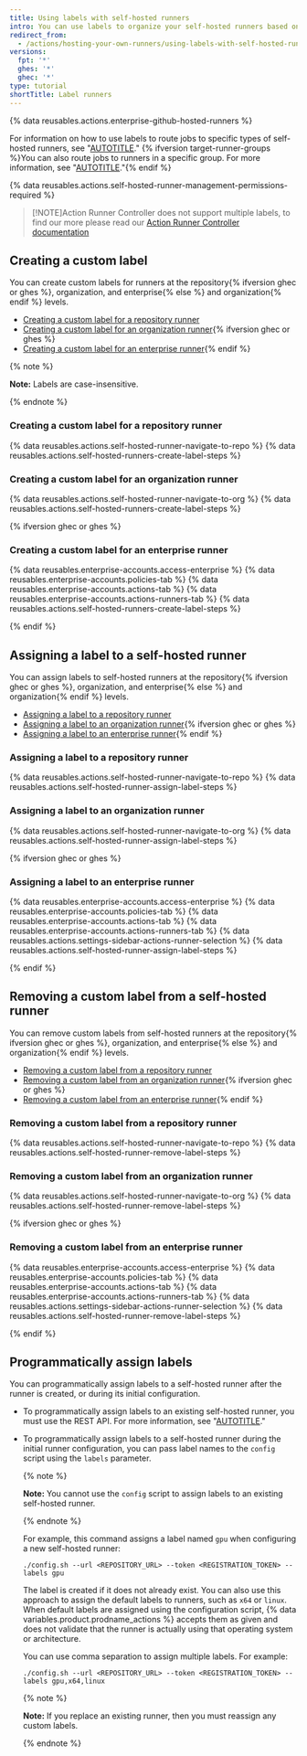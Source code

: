 ```yaml
---
title: Using labels with self-hosted runners
intro: You can use labels to organize your self-hosted runners based on their characteristics.
redirect_from:
  - /actions/hosting-your-own-runners/using-labels-with-self-hosted-runners
versions:
  fpt: '*'
  ghes: '*'
  ghec: '*'
type: tutorial
shortTitle: Label runners
---
```


{% data reusables.actions.enterprise-github-hosted-runners %}

For information on how to use labels to route jobs to specific types of self-hosted runners, see "[AUTOTITLE](/actions/hosting-your-own-runners/managing-self-hosted-runners/using-self-hosted-runners-in-a-workflow)." {% ifversion target-runner-groups %}You can also route jobs to runners in a specific group. For more information, see "[AUTOTITLE](/actions/using-jobs/choosing-the-runner-for-a-job#targeting-runners-in-a-group)."{% endif %}

{% data reusables.actions.self-hosted-runner-management-permissions-required %}

>[!NOTE]Action Runner Controller does not support multiple labels, to find our more please read our [Action Runner Controller documentation](/actions/hosting-your-own-runners/managing-self-hosted-runners-with-actions-runner-controller/about-actions-runner-controller#using-arc-runners-in-a-workflow)

## Creating a custom label

You can create custom labels for runners at the repository{% ifversion ghec or ghes %}, organization, and enterprise{% else %} and organization{% endif %} levels.

* [Creating a custom label for a repository runner](#creating-a-custom-label-for-a-repository-runner)
* [Creating a custom label for an organization runner](#creating-a-custom-label-for-an-organization-runner){% ifversion ghec or ghes %}
* [Creating a custom label for an enterprise runner](#creating-a-custom-label-for-an-enterprise-runner){% endif %}

{% note %}

**Note:** Labels are case-insensitive.

{% endnote %}

### Creating a custom label for a repository runner

{% data reusables.actions.self-hosted-runner-navigate-to-repo %}
{% data reusables.actions.self-hosted-runners-create-label-steps %}

### Creating a custom label for an organization runner

{% data reusables.actions.self-hosted-runner-navigate-to-org %}
{% data reusables.actions.self-hosted-runners-create-label-steps %}

{% ifversion ghec or ghes %}

### Creating a custom label for an enterprise runner

{% data reusables.enterprise-accounts.access-enterprise %}
{% data reusables.enterprise-accounts.policies-tab %}
{% data reusables.enterprise-accounts.actions-tab %}
{% data reusables.enterprise-accounts.actions-runners-tab %}
{% data reusables.actions.self-hosted-runners-create-label-steps %}

{% endif %}

## Assigning a label to a self-hosted runner

You can assign labels to self-hosted runners at the repository{% ifversion ghec or ghes %}, organization, and enterprise{% else %} and organization{% endif %} levels.

* [Assigning a label to a repository runner](#assigning-a-label-to-a-repository-runner)
* [Assigning a label to an organization runner](#assigning-a-label-to-an-organization-runner){% ifversion ghec or ghes %}
* [Assigning a label to an enterprise runner](#assigning-a-label-to-an-enterprise-runner){% endif %}

### Assigning a label to a repository runner

{% data reusables.actions.self-hosted-runner-navigate-to-repo %}
{% data reusables.actions.self-hosted-runner-assign-label-steps %}

### Assigning a label to an organization runner

{% data reusables.actions.self-hosted-runner-navigate-to-org %}
{% data reusables.actions.self-hosted-runner-assign-label-steps %}

{% ifversion ghec or ghes %}

### Assigning a label to an enterprise runner

{% data reusables.enterprise-accounts.access-enterprise %}
{% data reusables.enterprise-accounts.policies-tab %}
{% data reusables.enterprise-accounts.actions-tab %}
{% data reusables.enterprise-accounts.actions-runners-tab %}
{% data reusables.actions.settings-sidebar-actions-runner-selection %}
{% data reusables.actions.self-hosted-runner-assign-label-steps %}

{% endif %}

## Removing a custom label from a self-hosted runner

You can remove custom labels from self-hosted runners at the repository{% ifversion ghec or ghes %}, organization, and enterprise{% else %} and organization{% endif %} levels.

* [Removing a custom label from a repository runner](#removing-a-custom-label-from-a-repository-runner)
* [Removing a custom label from an organization runner](#removing-a-custom-label-from-an-organization-runner){% ifversion ghec or ghes %}
* [Removing a custom label from an enterprise runner](#removing-a-custom-label-from-an-enterprise-runner){% endif %}

### Removing a custom label from a repository runner

{% data reusables.actions.self-hosted-runner-navigate-to-repo %}
{% data reusables.actions.self-hosted-runner-remove-label-steps %}

### Removing a custom label from an organization runner

{% data reusables.actions.self-hosted-runner-navigate-to-org %}
{% data reusables.actions.self-hosted-runner-remove-label-steps %}

{% ifversion ghec or ghes %}

### Removing a custom label from an enterprise runner

{% data reusables.enterprise-accounts.access-enterprise %}
{% data reusables.enterprise-accounts.policies-tab %}
{% data reusables.enterprise-accounts.actions-tab %}
{% data reusables.enterprise-accounts.actions-runners-tab %}
{% data reusables.actions.settings-sidebar-actions-runner-selection %}
{% data reusables.actions.self-hosted-runner-remove-label-steps %}

{% endif %}

## Programmatically assign labels

You can programmatically assign labels to a self-hosted runner after the runner is created, or during its initial configuration.

* To programmatically assign labels to an existing self-hosted runner, you must use the REST API. For more information, see "[AUTOTITLE](/rest/actions/self-hosted-runners)."
* To programmatically assign labels to a self-hosted runner during the initial runner configuration, you can pass label names to the `config` script using the `labels` parameter.

  {% note %}

  **Note:** You cannot use the `config` script to assign labels to an existing self-hosted runner.

  {% endnote %}

  For example, this command assigns a label named `gpu` when configuring a new self-hosted runner:

  ```shell
  ./config.sh --url <REPOSITORY_URL> --token <REGISTRATION_TOKEN> --labels gpu
  ```

  The label is created if it does not already exist. You can also use this approach to assign the default labels to runners, such as `x64` or `linux`. When default labels are assigned using the configuration script, {% data variables.product.prodname_actions %} accepts them as given and does not validate that the runner is actually using that operating system or architecture.

  You can use comma separation to assign multiple labels. For example:

  ```shell
  ./config.sh --url <REPOSITORY_URL> --token <REGISTRATION_TOKEN> --labels gpu,x64,linux
  ```

  {% note %}

  **Note:** If you replace an existing runner, then you must reassign any custom labels.

  {% endnote %}

